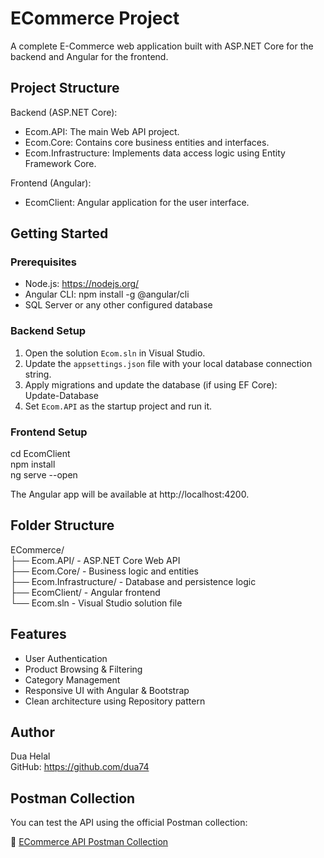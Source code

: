 #  ECommerce Project

A complete E-Commerce web application built with ASP.NET Core for the backend and Angular for the frontend.

## Project Structure

Backend (ASP.NET Core):
- Ecom.API: The main Web API project.
- Ecom.Core: Contains core business entities and interfaces.
- Ecom.Infrastructure: Implements data access logic using Entity Framework Core.

Frontend (Angular):
- EcomClient: Angular application for the user interface.

##  Getting Started

### Prerequisites

- Node.js: https://nodejs.org/
- Angular CLI: npm install -g @angular/cli
- SQL Server or any other configured database

### Backend Setup

1. Open the solution `Ecom.sln` in Visual Studio.
2. Update the `appsettings.json` file with your local database connection string.
3. Apply migrations and update the database (if using EF Core):  
   Update-Database
4. Set `Ecom.API` as the startup project and run it.

### Frontend Setup

cd EcomClient  
npm install  
ng serve --open

The Angular app will be available at http://localhost:4200.

##  Folder Structure

ECommerce/  
├── Ecom.API/                - ASP.NET Core Web API  
├── Ecom.Core/               - Business logic and entities  
├── Ecom.Infrastructure/     - Database and persistence logic  
├── EcomClient/              - Angular frontend  
└── Ecom.sln                 - Visual Studio solution file

##  Features

- User Authentication  
- Product Browsing & Filtering  
- Category Management  
- Responsive UI with Angular & Bootstrap  
- Clean architecture using Repository pattern

##  Author

Dua Helal  
GitHub: https://github.com/dua74

##  Postman Collection

You can test the API using the official Postman collection:

🔗 [ECommerce API Postman Collection](https://duahelal.postman.co/workspace/ECom~da1abf4d-95f0-4c84-887b-57fa5a123d33/collection/44893276-d187ca62-7da3-4555-978d-adbdc029c358?action=share&creator=44893276)

